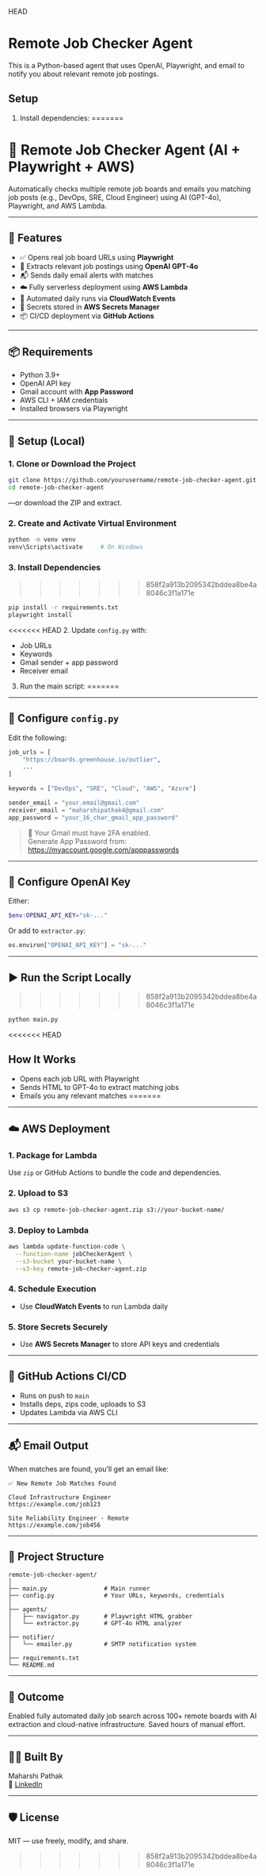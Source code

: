HEAD
# Remote Job Checker Agent

This is a Python-based agent that uses OpenAI, Playwright, and email to notify you about relevant remote job postings.

## Setup

1. Install dependencies:
=======
# 🧠 Remote Job Checker Agent (AI + Playwright + AWS)

Automatically checks multiple remote job boards and emails you matching job posts (e.g., DevOps, SRE, Cloud Engineer) using AI (GPT-4o), Playwright, and AWS Lambda.

---

## 🚀 Features

- ✅ Opens real job board URLs using **Playwright**
- 🧠 Extracts relevant job postings using **OpenAI GPT-4o**
- 📬 Sends daily email alerts with matches
- ☁️ Fully serverless deployment using **AWS Lambda**
- 🔄 Automated daily runs via **CloudWatch Events**
- 🔐 Secrets stored in **AWS Secrets Manager**
- 📦 CI/CD deployment via **GitHub Actions**

---

## 📦 Requirements

- Python 3.9+
- OpenAI API key
- Gmail account with **App Password**
- AWS CLI + IAM credentials
- Installed browsers via Playwright

---

## 🔧 Setup (Local)

### 1. Clone or Download the Project

```bash
git clone https://github.com/yourusername/remote-job-checker-agent.git
cd remote-job-checker-agent
```
—or download the ZIP and extract.

### 2. Create and Activate Virtual Environment

```bash
python -m venv venv
venv\Scripts\activate     # On Windows
```

### 3. Install Dependencies
>>>>>>> 858f2a913b2095342bddea8be4a8046c3f1a171e

```bash
pip install -r requirements.txt
playwright install
```

<<<<<<< HEAD
2. Update `config.py` with:
- Job URLs
- Keywords
- Gmail sender + app password
- Receiver email

3. Run the main script:
=======
---

## 🔐 Configure `config.py`

Edit the following:

```python
job_urls = [
    "https://boards.greenhouse.io/outlier",
    ...
]

keywords = ["DevOps", "SRE", "Cloud", "AWS", "Azure"]

sender_email = "your.email@gmail.com"
receiver_email = "maharshipathak4@gmail.com"
app_password = "your_16_char_gmail_app_password"
```

> 📌 Your Gmail must have 2FA enabled.  
> Generate App Password from: https://myaccount.google.com/apppasswords

---

## 🔑 Configure OpenAI Key

Either:

```powershell
$env:OPENAI_API_KEY="sk-..."
```

Or add to `extractor.py`:

```python
os.environ["OPENAI_API_KEY"] = "sk-..."
```

---

## ▶️ Run the Script Locally
>>>>>>> 858f2a913b2095342bddea8be4a8046c3f1a171e

```bash
python main.py
```

<<<<<<< HEAD
## How It Works

- Opens each job URL with Playwright
- Sends HTML to GPT-4o to extract matching jobs
- Emails you any relevant matches
=======
---

## ☁️ AWS Deployment

### 1. Package for Lambda

Use `zip` or GitHub Actions to bundle the code and dependencies.

### 2. Upload to S3

```bash
aws s3 cp remote-job-checker-agent.zip s3://your-bucket-name/
```

### 3. Deploy to Lambda

```bash
aws lambda update-function-code \
  --function-name jobCheckerAgent \
  --s3-bucket your-bucket-name \
  --s3-key remote-job-checker-agent.zip
```

### 4. Schedule Execution

- Use **CloudWatch Events** to run Lambda daily

### 5. Store Secrets Securely

- Use **AWS Secrets Manager** to store API keys and credentials

---

## 🔁 GitHub Actions CI/CD

- Runs on push to `main`
- Installs deps, zips code, uploads to S3
- Updates Lambda via AWS CLI

---

## 📬 Email Output

When matches are found, you’ll get an email like:

```
✅ New Remote Job Matches Found

Cloud Infrastructure Engineer
https://example.com/job123

Site Reliability Engineer - Remote
https://example.com/job456
```

---

## 📁 Project Structure

```
remote-job-checker-agent/
│
├── main.py                # Main runner
├── config.py              # Your URLs, keywords, credentials
│
├── agents/
│   ├── navigator.py       # Playwright HTML grabber
│   └── extractor.py       # GPT-4o HTML analyzer
│
├── notifier/
│   └── emailer.py         # SMTP notification system
│
├── requirements.txt
└── README.md
```

---

## 📌 Outcome

Enabled fully automated daily job search across 100+ remote boards with AI extraction and cloud-native infrastructure. Saved hours of manual effort.

---

## 🧑‍💻 Built By

Maharshi Pathak  
🔗 [LinkedIn](https://www.linkedin.com/in/mpathak7)

---

## 🛡️ License

MIT — use freely, modify, and share.
>>>>>>> 858f2a913b2095342bddea8be4a8046c3f1a171e
